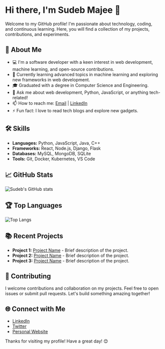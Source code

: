 # Hi there, I'm Sudeb Majee 👋

Welcome to my GitHub profile! I'm passionate about technology, coding, and continuous learning. Here, you will find a collection of my projects, contributions, and experiments.

## 🚀 About Me

- 💻 I'm a software developer with a keen interest in web development, machine learning, and open-source contributions.
- 🌱 Currently learning advanced topics in machine learning and exploring new frameworks in web development.
- 🎓 Graduated with a degree in Computer Science and Engineering.
- 💬 Ask me about web development, Python, JavaScript, or anything tech-related!
- 📫 How to reach me: [Email](mailto:sudebmajee@example.com) | [LinkedIn](https://www.linkedin.com/in/sudebmajee)
- ⚡ Fun fact: I love to read tech blogs and explore new gadgets.

## 🛠️ Skills

- **Languages:** Python, JavaScript, Java, C++
- **Frameworks:** React, Node.js, Django, Flask
- **Databases:** MySQL, MongoDB, SQLite
- **Tools:** Git, Docker, Kubernetes, VS Code

## 📈 GitHub Stats

![Sudeb's GitHub stats](https://github-readme-stats.vercel.app/api?username=sudebmajee&show_icons=true&theme=radical)

## 🏆 Top Languages

![Top Langs](https://github-readme-stats.vercel.app/api/top-langs/?username=sudebmajee&layout=compact&theme=radical)

## 📚 Recent Projects

- **Project 1:** [Project Name](https://github.com/sudebmajee/project1) - Brief description of the project.
- **Project 2:** [Project Name](https://github.com/sudebmajee/project2) - Brief description of the project.
- **Project 3:** [Project Name](https://github.com/sudebmajee/project3) - Brief description of the project.

## 🤝 Contributing

I welcome contributions and collaboration on my projects. Feel free to open issues or submit pull requests. Let's build something amazing together!

## 🌐 Connect with Me

- [LinkedIn](https://www.linkedin.com/in/sudebmajee)
- [Twitter](https://twitter.com/sudebmajee)
- [Personal Website](https://sudebmajee.com)

Thanks for visiting my profile! Have a great day! 😊


